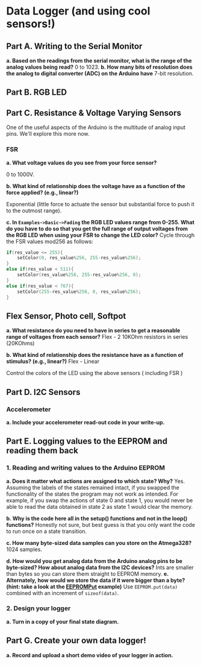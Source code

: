 # Data Logger (and using cool sensors!)

## Part A.  Writing to the Serial Monitor
 
**a. Based on the readings from the serial monitor, what is the range of the analog values being read?**
0 to 1023.
**b. How many bits of resolution does the analog to digital converter (ADC) on the Arduino have**
7-bit resolution.
## Part B. RGB LED

## Part C. Resistance & Voltage Varying Sensors 
One of the useful aspects of the Arduino is the multitude of analog input pins. We'll explore this more now.
 
### FSR

**a. What voltage values do you see from your force sensor?**

0 to 1000V.

**b. What kind of relationship does the voltage have as a function of the force applied? (e.g., linear?)**

Exponential (little force to actuate the sensor but substantial force to push it to the outmost range).

**c. In `Examples->Basic->Fading` the RGB LED values range from 0-255. What do you have to do so that you get the full range of output voltages from the RGB LED when using your FSR to change the LED color?**
Cycle through the FSR values mod256 as follows:
```c++
if(res_value <= 255){
    setColor(0, res_value%256, 255-res_value%256);
}
else if(res_value < 511){
    setColor(res_value%256, 255-res_value%256, 0);
}
else if(res_value < 767){
    setColor(255-res_value%256, 0, res_value%256);
}
```

## Flex Sensor, Photo cell, Softpot

**a. What resistance do you need to have in series to get a reasonable range of voltages from each sensor?**
Flex - 2 10KOhm resistors in series (20KOhms)

**b. What kind of relationship does the resistance have as a function of stimulus? (e.g., linear?)**
Flex - Linear

Control the colors of the LED using the above sensors ( including FSR )

## Part D. I2C Sensors 

### Accelerometer
 
**a. Include your accelerometer read-out code in your write-up.**


## Part E. Logging values to the EEPROM and reading them back
 
### 1. Reading and writing values to the Arduino EEPROM

**a. Does it matter what actions are assigned to which state? Why?**
Yes. Assuming the labels of the states remained intact, if you swapped the functionality of the states the program
may not work as intended. For example, if you swap the actions of state 0 and state 1, you would never be able to read the data obtained in state 2 as state 1 would clear the memory.

**b. Why is the code here all in the setup() functions and not in the loop() functions?**
Honestly not sure, but best guess is that you only want the code to run once on a state transition.

**c. How many byte-sized data samples can you store on the Atmega328?**
1024 samples.

**d. How would you get analog data from the Arduino analog pins to be byte-sized? How about analog data from the I2C devices?**
Ints are smaller than bytes so you can store them straight to EEPROM memory.
**e. Alternately, how would we store the data if it were bigger than a byte? (hint: take a look at the [EEPROMPut](https://www.arduino.cc/en/Reference/EEPROMPut) example)**
Use `EEPROM.put(data)` combined with an increment of `sizeof(data)`.

### 2. Design your logger
 
**a. Turn in a copy of your final state diagram.**


## Part G. Create your own data logger!
 
**a. Record and upload a short demo video of your logger in action.**
